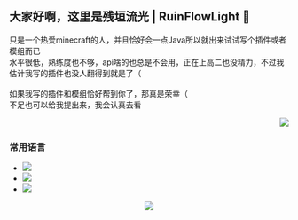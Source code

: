## 大家好啊，这里是残垣流光 | RuinFlowLight 👋
  只是一个热爱minecraft的人，并且恰好会一点Java所以就出来试试写个插件或者模组而已<br>
  水平很低，熟练度也不够，api啥的也总是不会用，正在上高二也没精力，不过我估计我写的插件也没人翻得到就是了（<br>
  <br>
  如果我写的插件和模组恰好帮到你了，那真是荣幸（<br>
  不足也可以给我提出来，我会认真去看<br>

  <img align="right" src="https://github-readme-stats.vercel.app/api?username=snugbrick&count_private=true&show_icons=true&icon_color=0414a3&title_color=0414a3"/><br>
  
### 常用语言
* <img src="https://img.shields.io/badge/Java-ED8B00?style=for-the-badge&logo=java&logoColor=white"><br>
* <img src="https://img.shields.io/badge/kotlin-A06BCC?style=for-the-badge&logo=kotlin&logoColor=white"><br>
* <img src="https://img.shields.io/badge/csharp-0AB990?style=for-the-badge&logo=csharp&logoColor=white"><br>

<p align="center">
  <img src="https://capsule-render.vercel.app/api?type=waving&color=gradient&height=100&section=footer"/>
</p>

<!--
**snugbrick/snugbrick** is a ✨ _special_ ✨ repository because its `README.md` (this file) appears on your GitHub profile.

Here are some ideas to get you started:

- 🔭 I’m currently working on ...
- 🌱 I’m currently learning ...
- 👯 I’m looking to collaborate on ...
- 🤔 I’m looking for help with ...
- 💬 Ask me about ...
- 📫 How to reach me: ...
- 😄 Pronouns: ...
- ⚡ Fun fact: ...
-->
